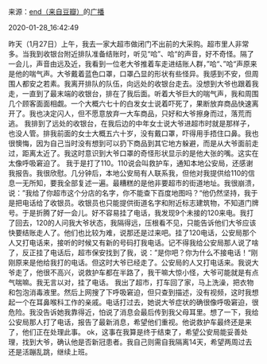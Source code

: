 来源：[end（来自豆瓣）](https://www.douban.com/people/taleending/)的[广播](https://www.douban.com/people/taleending/status/2777625672/)


2020-01-28_16:42:49


昨天（1月27日）上午，我去一家大超市做闭门不出前的大采购。超市里人非常多。当我到收银台附近排队准备结账时，听见“哈”、哈“的声音，好不奇怪。隔了一会儿，声音由远及近，我看到一位老大爷推着车走进结账人群，”哈“、”哈“声原来是他的喘气声。大爷戴着蓝色口罩，口罩凸显的形状有些怪异。我感到不安，但周围人都安之若素。我离开排队的队伍，向远处的收银台走去。没想到大爷也跟着我走，一直到了最末端的收银台，排在了我后面。听着大爷巨大的喘气声，我和周围几个顾客面面相觑。一个大概六七十的白发女士说着吓死了，果断放弃商品快速离开了。我也决定闪人，但不愿意放弃一大车商品，只好和大爷擦身而过，落荒而逃。
我排到了远处的收银台，在我后边的中年女士说大爷进超市时就是那样子，也没人管。排我前面的女士大概五六十岁，没有戴口罩，吓得用手捂住口鼻。我也很懊悔，因为自己当时没有想到可以扔下商品到其它地方躲避，而是从大爷面前走过，距离太近了。我这时意识到大爷口罩的奇怪形状显示的是他大张的嘴。这实在太像呼吸窘迫了。
我于是打了110。110说会叫救护车，通知本地公安局，还感谢我报告。我很欣慰。几分钟后，本地公安局有人联系我，但他对我提供给110的信息一无所知，要我全部复述一遍。最糟糕的是他非要超市的街道地址。我很崩溃，说：”我给了你超市这个分店的名字，你不能查下百度地图吗？“他仍然坚持，我于是把电话给了收银员。收银员也只能提供街道名字和附近标志建筑物，不知道门牌号。于是折腾了好一会儿。好不容易挂了电话，我发现9个未接的120来电。我打了回去，120的人问我大爷状态，我隔得远，压根看不见，只能告诉他们大爷应该快要结账走人了。他们也比较为难，说那还是过来吧。挂了120电话，公安局那个人又打电话来，接听的时候又有新的号码打我电话。记不得我给公安局那人说了啥了，反正挂了电话后，超市保安找到了我，说：”是你吧？你为什么不接电话！“刚刚原来是他给我打的电话。但这时大爷已经走了。公安局的人又打电话来。我说大爷走了，他很不高兴，说救护车都在半路了，我干嘛大惊小怪，大爷可能就是有点气喘嘛。我无言以对，挂了电话。
我出了超市，打车回了家，马上洗澡，把衣物和包泡消毒液里。然后上网搜了下呼吸窘迫，但只查到描述，没有视频，这时我想起一个在耳鼻喉科工作的亲戚。电话打过去，她说大爷症状的确很像呼吸窘迫，很危险。我没告诉她我靠得近，怕说了消息会最后传到我父母耳里。想了一下，我给公安局那人打了电话，报告了最新消息，希望他们重视。他说救护车最终还是来了，他们正在处理此事。
ok，这事在我算是终于结束了，希望公安局能妥善处理，找到大爷，确认他是否新冠患者。我自己则需自我隔离14天，希望两周过去还是活蹦乱跳，继续上班。
